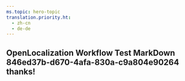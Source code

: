 ```yaml
---
ms.topic: hero-topic
translation.priority.ht: 
  - zh-cn
  - de-de
---
```

## OpenLocalization Workflow Test MarkDown 846ed37b-d670-4afa-830a-c9a804e90264 thanks!

